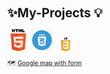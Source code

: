 # ✨My-Projects 💡 

<img src="html-tutorial.png" width ="50px">
<img src="css1.png" width ="50px">
<img src="JavaScript-Logo.png" width="50px">


 🗺️ <a href="https://manishdeveloper333.github.io/web-template-by-table/form google map.html">Google map with form</a>
